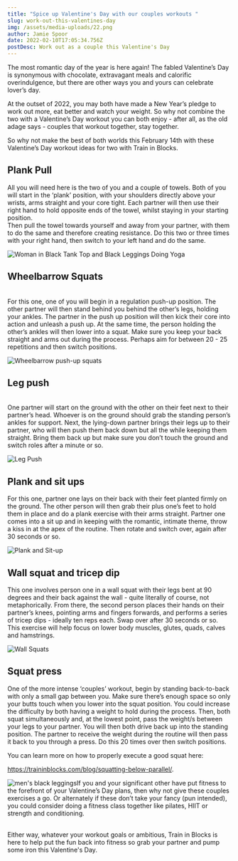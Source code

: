```yaml
---
title: "Spice up Valentine's Day with our couples workouts "
slug: work-out-this-valentines-day
img: /assets/media-uploads/22.png
author: Jamie Spoor
date: 2022-02-10T17:05:34.756Z
postDesc: Work out as a couple this Valentine's Day
---
```

The most romantic day of the year is here again! The fabled Valentine’s Day is synonymous with chocolate, extravagant meals and calorific overindulgence, but there are other ways you and yours can celebrate lover’s day. 

At the outset of 2022, you may both have made a New Year’s pledge to work out more, eat better and watch your weight. So why not combine the two with a Valentine’s Day workout you can both enjoy - after all, as the old adage says - couples that workout together, stay together. 

So why not make the best of both worlds this February 14th with these Valentine’s Day workout ideas for two with Train in Blocks.

## **Plank Pull**

All you will need here is the two of you and a couple of towels. Both of you will start in the ‘plank’ position, with your shoulders directly above your wrists, arms straight and your core tight. Each partner will then use their right hand to hold opposite ends of the towel, whilst staying in your starting position.\
Then pull the towel towards yourself and away from your partner, with them to do the same and therefore creating resistance. Do this two or three times with your right hand, then switch to your left hand and do the same. 

![Woman in Black Tank Top and Black Leggings Doing Yoga](https://images.unsplash.com/photo-1514512364185-4c2b0985be01?ixlib=rb-1.2.1&ixid=MnwxMjA3fDB8MHxwaG90by1wYWdlfHx8fGVufDB8fHx8&auto=format&fit=crop&w=1742&q=80)

## **Wheelbarrow Squats**

\
For this one, one of you will begin in a regulation push-up position. The other partner will then stand behind you behind the other’s legs, holding your ankles. The partner in the push up position will then kick their core into action and unleash a push up. At the same time, the person holding the other’s ankles will then lower into a squat. Make sure you keep your back straight and arms out during the process. Perhaps aim for between 20 - 25 repetitions and then switch positions.

![Wheelbarrow push-up squats](https://cdn-uploads.doctoranywhere.com/wp-content/uploads/2021/07/img_5ed22498d1d00.jpg)

## **Leg push**

\
One partner will start on the ground with the other on their feet next to their partner’s head. Whoever is on the ground should grab the standing person’s ankles for support. Next, the lying-down partner brings their legs up to their partner, who will then push them back down but all the while keeping them straight. Bring them back up but make sure you don’t touch the ground and switch roles after a minute or so. 

![Leg Push](https://www.healthwebmagazine.com/wp-content/uploads/2022/02/leg-push.jpg)

## **Plank and sit ups**

For this one, partner one lays on their back with their feet planted firmly on the ground. The other person will then grab their plus one’s feet to hold them in place and do a plank exercise with their arms straight. Partner one comes into a sit up and in keeping with the romantic, intimate theme, throw a kiss in at the apex of the routine. Then rotate and switch over, again after 30 seconds or so. 

![Plank and Sit-up](https://www.healthwebmagazine.com/wp-content/uploads/2022/02/plank-and-sit-up.jpg)

## **Wall squat and tricep dip**

This one involves person one in a wall squat with their legs bent at 90 degrees and their back against the wall - quite literally of course, not metaphorically. From there, the second person places their hands on their partner’s knees, pointing arms and fingers forwards, and performs a series of tricep dips - ideally ten reps each. Swap over after 30 seconds or so. This exercise will help focus on lower body muscles, glutes, quads, calves and hamstrings. 

![Wall Squats](https://www.healthwebmagazine.com/wp-content/uploads/2022/02/wall-squats.jpg)

## **Squat press**

One of the more intense ‘couples’ workout, begin by standing back-to-back with only a small gap between you. Make sure there’s enough space so only your butts touch when you lower into the squat position. You could increase the difficulty by both having a weight to hold during the process. Then, both squat simultaneously and, at the lowest point, pass the weight/s between your legs to your partner. You will then both drive back up into the standing position. The partner to receive the weight during the routine will then pass it back to you through a press. Do this 20 times over then switch positions. 

You can learn more on how to properly execute a good squat here: 

https://traininblocks.com/blog/squatting-below-parallel/. 

![men's black leggings](https://images.unsplash.com/photo-1536922246289-88c42f957773?ixlib=rb-1.2.1&ixid=MnwxMjA3fDB8MHxwaG90by1wYWdlfHx8fGVufDB8fHx8&auto=format&fit=crop&w=1000&q=80)If you and your significant other have put fitness to the forefront of your Valentine’s Day plans, then why not give these couples exercises a go. Or alternately if these don’t take your fancy (pun intended), you could consider doing a fitness class together like pilates, HIIT or strength and conditioning.

\
Either way, whatever your workout goals or ambitious, Train in Blocks is here to help put the fun back into fitness so grab your partner and pump some iron this Valentine's Day.